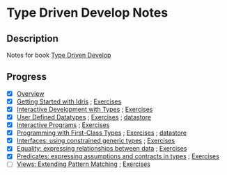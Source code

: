 # Type Driven Develop Notes

## Description

Notes for book [Type Driven Develop](https://www.manning.com/books/type-driven-development-with-idris)

## Progress

- [x] [Overview](./notes/overview.md)
- [x] [Getting Started with Idris](./notes/getting_started_with_idris.md)
  ; [Exercises](./exercises/getting_started_with_idris.idr)
- [x] [Interactive Development with Types](./notes/interactive_development_with_types.md)
  ; [Exercises](./exercises/interactive_development_with_types.idr)
- [x] [User Defined Datatypes](./notes/user_defined_data_types.md)
  ; [Exercises](./exercises/user_defined_data_types.idr)
  ; [datastore](./exercises/datastore.idr)
- [x] [Interactive Programs](./notes/interactive_programs.md)
  ; [Exercises](./exercises/interactive_programs.idr)
- [x] [Programming with First-Class Types](./notes/programming_with_first_class_types.md)
  ; [Exercises](./exercises/programming_with_first_class_types.idr)
  ; [datastore](./exercises/datastore_schema.idr)
- [x] [Interfaces: using constrained generic types](./notes/interfaces.md)
  ; [Exercises](./exercises/interfaces.idr)
- [x] [Equality: expressing relationships between data](./notes/equality.md)
  ; [Exercises](./exercises/equality.idr)
- [x] [Predicates: expressing assumptions and contracts in types](./notes/predicates.md)
  ; [Exercises](./exercises/predicates.idr)
- [ ] [Views: Extending Pattern Matching](./notes/views.md)
  ; [Exercises](./exercises/views.idr)
